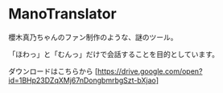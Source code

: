 # ManoTranslator

櫻木真乃ちゃんのファン制作のような、謎のツール。

「ほわっ」と「むんっ」だけで会話することを目的としています。

ダウンロードはこちらから
[https://drive.google.com/open?id=1BHp23DZqXMj67nDongbmrbgSzt-bXjao]